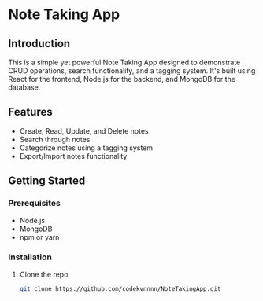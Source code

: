 # Note Taking App

## Introduction
This is a simple yet powerful Note Taking App designed to demonstrate CRUD operations, search functionality, and a tagging system. It's built using React for the frontend, Node.js for the backend, and MongoDB for the database.

## Features
- Create, Read, Update, and Delete notes
- Search through notes
- Categorize notes using a tagging system
- Export/Import notes functionality

## Getting Started

### Prerequisites
- Node.js
- MongoDB
- npm or yarn

### Installation

1. Clone the repo
   ```sh
   git clone https://github.com/codekvnnnn/NoteTakingApp.git
